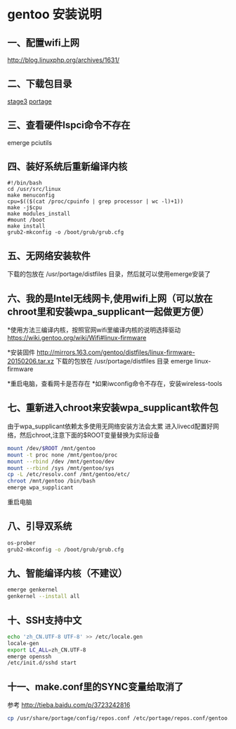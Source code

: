 gentoo 安装说明
===
一、配置wifi上网
---
http://blog.linuxphp.org/archives/1631/

二、下载包目录
---
[stage3](http://mirrors.163.com/gentoo/releases/x86/autobuilds/current-stage3-i686/)
[portage](http://mirrors.163.com/gentoo/snapshots/portage-latest.tar.bz2)

三、查看硬件lspci命令不存在
---
emerge pciutils

四、装好系统后重新编译内核
---
```shell
#!/bin/bash
cd /usr/src/linux
make menuconfig
cpu=$(($(cat /proc/cpuinfo | grep processor | wc -l)+1))
make -j$cpu
make modules_install
#mount /boot
make install
grub2-mkconfig -o /boot/grub/grub.cfg
```
五、无网络安装软件
---
下载的包放在 /usr/portage/distfiles 目录，然后就可以使用emerge安装了

六、我的是Intel无线网卡,使用wifi上网（可以放在chroot里和安装wpa_supplicant一起做更方便）
---

*使用方法三编译内核，按照官网wifi里编译内核的说明选择驱动
https://wiki.gentoo.org/wiki/Wifi#linux-firmware

*安装固件
http://mirrors.163.com/gentoo/distfiles/linux-firmware-20150206.tar.xz
下载的包放在 /usr/portage/distfiles 目录
emerge linux-firmware

*重启电脑，查看网卡是否存在
*如果iwconfig命令不存在，安装wireless-tools

七、重新进入chroot来安装wpa_supplicant软件包
---
由于wpa_supplicant依赖太多使用无网络安装方法会太累
进入livecd配置好网络，然后chroot,注意下面的$ROOT变量替换为实际设备
```bash
mount /dev/$ROOT /mnt/gentoo
mount -t proc none /mnt/gentoo/proc
mount --rbind /dev /mnt/gentoo/dev
mount --rbind /sys /mnt/gentoo/sys
cp -L /etc/resolv.conf /mnt/gentoo/etc/
chroot /mnt/gentoo /bin/bash
emerge wpa_supplicant
```
重启电脑

八、引导双系统
---
```bash
os-prober
grub2-mkconfig -o /boot/grub/grub.cfg
```

九、智能编译内核（不建议）
---
```bash
emerge genkernel
genkernel --install all
```

十、SSH支持中文
---
```bash
echo 'zh_CN.UTF-8 UTF-8' >> /etc/locale.gen
locale-gen
export LC_ALL=zh_CN.UTF-8
emerge openssh
/etc/init.d/sshd start
```

十一、make.conf里的SYNC变量给取消了
---
参考 http://tieba.baidu.com/p/3723242816
```bash
cp /usr/share/portage/config/repos.conf /etc/portage/repos.conf/gentoo.conf
```
